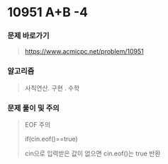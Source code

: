 #  10951 A+B -4

### 문제 바로가기

>  https://www.acmicpc.net/problem/10951

### 알고리즘

> 사칙연산. 구현 . 수학

### 문제 풀이 및 주의

> EOF 주의 
>
> if(cin.eof()==true) 
>
> cin으로 입력받은 값이 없으면 cin.eof()는 true 반환 